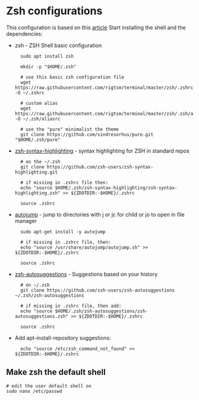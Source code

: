 # Zsh configurations
This configuration is based on this [article](https://www.christitus.com/zsh/)
Start installing the shell and the dependencies:

- zsh - ZSH Shell basic configuration

        sudo apt install zsh

        mkdir -p "$HOME/.zsh"

        # use this basic zsh configuration file
        wget https://raw.githubusercontent.com/rigtsm/terminal/master/zsh/.zshrc -O ~/.zshrc

        # custom alias
        wget https://raw.githubusercontent.com/rigtsm/terminal/master/zsh/.zsh/aliasrc -O ~/.zsh/aliasrc

        # use the "pure" minimalist the theme
        git clone https://github.com/sindresorhus/pure.git "$HOME/.zsh/pure"



- [zsh-syntax-highlighting](https://github.com/zsh-users/zsh-syntax-highlighting) - syntax highlighting for ZSH in standard repos

        # on the ~/.zsh
        git clone https://github.com/zsh-users/zsh-syntax-highlighting.git

        # if missing in .zshrc file then:        
        echo "source $HOME/.zsh/zsh-syntax-highlighting/zsh-syntax-highlighting.zsh" >> ${ZDOTDIR:-$HOME}/.zshrc
        
        source .zshrc


- [autojump](https://github.com/wting/autojump) - jump to directories with j or jc for child or jo to open in file manager

        sudo apt-get install -y autojump

        # if missing in .zshrc file, then:
        echo "source /usr/share/autojump/autojump.sh" >> ${ZDOTDIR:-$HOME}/.zshrc

        source .zshrc

- [zsh-autosuggestions](https://github.com/zsh-users/zsh-autosuggestions/blob/master/INSTALL.md) - Suggestions based on your history

        # on ~/.zsh
        git clone https://github.com/zsh-users/zsh-autosuggestions ~/.zsh/zsh-autosuggestions

        # if missing in .zshrc file, then add:
        echo "source $HOME/.zsh/zsh-autosuggestions/zsh-autosuggestions.zsh" >> ${ZDOTDIR:-$HOME}/.zshrc

        source .zshrc


- Add apt-install-repository suggestions:

        echo "source /etc/zsh_command_not_found" >> ${ZDOTDIR:-$HOME}/.zshrc

## Make zsh the default shell

    # edit the user default shell on
    sudo nano /etc/passwd
